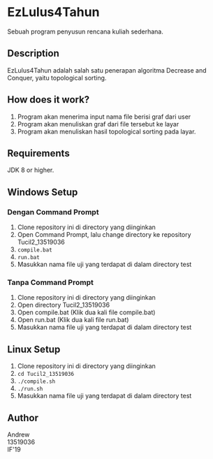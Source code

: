 # EzLulus4Tahun
Sebuah program penyusun rencana kuliah sederhana.

## Description
EzLulus4Tahun adalah salah satu penerapan algoritma Decrease and Conquer, yaitu topological sorting.

## How does it work?
1. Program akan menerima input nama file berisi graf dari user
2. Program akan menuliskan graf dari file tersebut ke layar
3. Program akan menuliskan hasil topological sorting pada layar.

## Requirements
JDK 8 or higher.

## Windows Setup
### Dengan Command Prompt
1. Clone repository ini di directory yang diinginkan
2. Open Command Prompt, lalu change directory ke repository Tucil2_13519036
3. ```compile.bat```
4. ```run.bat```
5. Masukkan nama file uji yang terdapat di dalam directory test
### Tanpa Command Prompt
1. Clone repository ini di directory yang diinginkan
2. Open directory Tucil2_13519036
3. Open compile.bat (Klik dua kali file compile.bat)
4. Open run.bat (Klik dua kali file run.bat)
5. Masukkan nama file uji yang terdapat di dalam directory test
 
## Linux Setup
1. Clone repository ini di directory yang diinginkan
2. ```cd Tucil2_13519036```
3. ```./compile.sh```
4. ```./run.sh```
5. Masukkan nama file uji yang terdapat di dalam directory test

## Author
Andrew\
13519036\
IF'19
